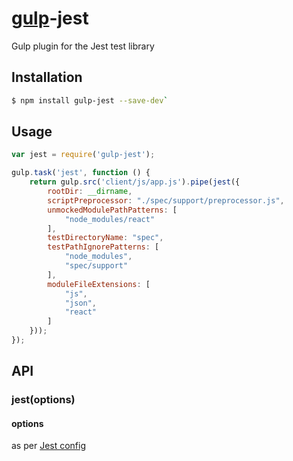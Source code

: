 # [gulp](http://gulpjs.com)-jest

Gulp plugin for the Jest test library 


## Installation

``` sh
$ npm install gulp-jest --save-dev`
```

## Usage

``` javascript
var jest = require('gulp-jest');

gulp.task('jest', function () {
    return gulp.src('client/js/app.js').pipe(jest({
        rootDir: __dirname,
        scriptPreprocessor: "./spec/support/preprocessor.js",
        unmockedModulePathPatterns: [
            "node_modules/react"
        ],
        testDirectoryName: "spec",
        testPathIgnorePatterns: [
            "node_modules",
            "spec/support"
        ],
        moduleFileExtensions: [
            "js",
            "json",
            "react"
        ]
    }));
});

```

## API

### jest(options)

#### options

as per [Jest config](http://facebook.github.io/jest/docs/api.html#config-options)

